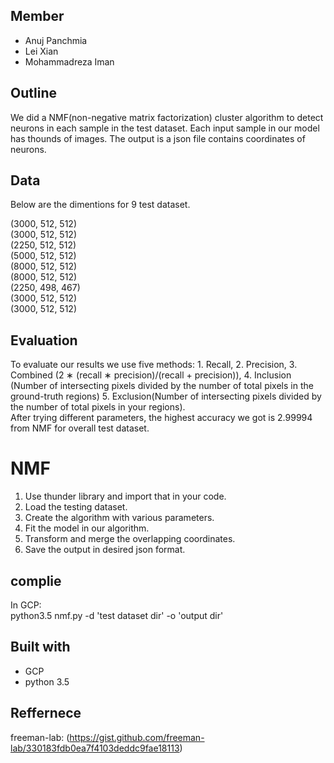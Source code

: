 ## Member 
* Anuj Panchmia  
* Lei Xian  
* Mohammadreza Iman   
## Outline  
We did a NMF(non-negative matrix factorization) cluster algorithm to detect neurons in each sample in the test dataset. Each input sample in our model has thounds of images. The output is a json file contains coordinates of neurons. 

## Data
Below are the dimentions for 9 test dataset.  
  
(3000, 512, 512)  
(3000, 512, 512)  
(2250, 512, 512)  
(5000, 512, 512)  
(8000, 512, 512)  
(8000, 512, 512)  
(2250, 498, 467)  
(3000, 512, 512)  
(3000, 512, 512)  
  

## Evaluation
To evaluate our results we use five methods: 1. Recall, 2. Precision, 3. Combined (2 ∗ (recall ∗ precision)/(recall + precision)), 4. Inclusion (Number of intersecting pixels divided by the number of total pixels in the ground-truth regions) 5. Exclusion(Number of intersecting pixels divided by the number of total pixels in your regions).   
After trying different parameters, the highest accuracy we got is 2.99994 from NMF for overall test dataset.
 
# NMF 
1. Use thunder library and import that in your code.
2. Load the testing dataset.
3. Create the algorithm with various parameters.
4. Fit the model in our algorithm.
5. Transform and merge the overlapping coordinates.
6. Save the output in desired json format.


## complie  
In GCP:    
  python3.5 nmf.py -d 'test dataset dir' -o 'output dir'  
  
## Built with
* GCP
* python 3.5

## Reffernece

freeman-lab: (https://gist.github.com/freeman-lab/330183fdb0ea7f4103deddc9fae18113)


